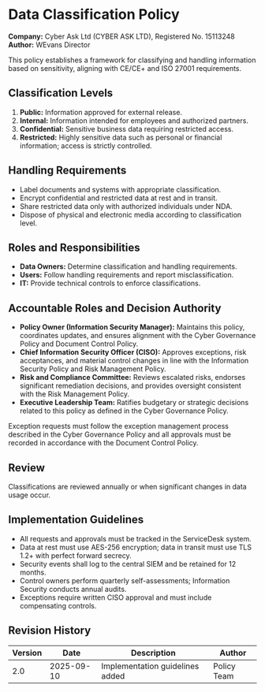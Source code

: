 # Data Classification Policy

**Company:** Cyber Ask Ltd (CYBER ASK LTD), Registered No. 15113248  
**Author:** WEvans Director

This policy establishes a framework for classifying and handling information based on sensitivity, aligning with CE/CE+ and ISO 27001 requirements.

## Classification Levels

1. **Public:** Information approved for external release.
2. **Internal:** Information intended for employees and authorized partners.
3. **Confidential:** Sensitive business data requiring restricted access.
4. **Restricted:** Highly sensitive data such as personal or financial information; access is strictly controlled.

## Handling Requirements

- Label documents and systems with appropriate classification.
- Encrypt confidential and restricted data at rest and in transit.
- Share restricted data only with authorized individuals under NDA.
- Dispose of physical and electronic media according to classification level.

## Roles and Responsibilities

- **Data Owners:** Determine classification and handling requirements.
- **Users:** Follow handling requirements and report misclassification.
- **IT:** Provide technical controls to enforce classifications.

## Accountable Roles and Decision Authority

- **Policy Owner (Information Security Manager):** Maintains this policy, coordinates updates, and ensures alignment with the Cyber Governance Policy and Document Control Policy.
- **Chief Information Security Officer (CISO):** Approves exceptions, risk acceptances, and material control changes in line with the Information Security Policy and Risk Management Policy.
- **Risk and Compliance Committee:** Reviews escalated risks, endorses significant remediation decisions, and provides oversight consistent with the Risk Management Policy.
- **Executive Leadership Team:** Ratifies budgetary or strategic decisions related to this policy as defined in the Cyber Governance Policy.

Exception requests must follow the exception management process described in the Cyber Governance Policy and all approvals must be recorded in accordance with the Document Control Policy.

## Review

Classifications are reviewed annually or when significant changes in data usage occur.

## Implementation Guidelines
- All requests and approvals must be tracked in the ServiceDesk system.
- Data at rest must use AES-256 encryption; data in transit must use TLS 1.2+ with perfect forward secrecy.
- Security events shall log to the central SIEM and be retained for 12 months.
- Control owners perform quarterly self-assessments; Information Security conducts annual audits.
- Exceptions require written CISO approval and must include compensating controls.

## Revision History

| Version | Date | Description | Author |
| ------- | ---------- | ----------------------- | ------ |
| 2.0     | 2025-09-10 | Implementation guidelines added | Policy Team |
